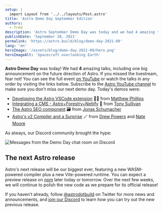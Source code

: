 ```yaml
---
setup: |
  import Layout from '../../layouts/Post.astro'
title: 'Astro Demo Day September Edition'
authors: 
  - fred
description: 'Astro September Demo Day was today and we had 4 amazing talks, including one with big announcements on the future direction of Astro.'
publishDate: 'September 20, 2021'
permalink: 'https://astro.build/blog/demo-day-2021-09'
lang: 'en'
heroImage: '/assets/blog/demo-day-2021-09/hero.png'
heroImageAlt: 'Spacecraft overlooking Earth'
---
```

**Astro Demo Day** was today! We had **4** amazing talks, including one big announcement on the future direction of Astro. If you missed the livestream, fear not! You can see the full event [on YouTube](https://www.youtube.com/watch?v=-ExcBJrXOd8) or watch the talks in any order by visiting the links below. Subscribe to the [Astro YouTube channel](https://www.youtube.com/channel/UCeFjmvZEK-MoefuYXptnX6A) to make sure you don't miss our next demo day. Today's demos were:

* [Developing the Astro VSCode extension](https://youtu.be/-ExcBJrXOd8?t=109) 🧑‍💻 from [Matthew Phillips](https://twitter.com/matthewcp)
* [Integrating a CMS - Astro+Forestry+Netlify](https://youtu.be/-ExcBJrXOd8?t=763) 🌳 from [Tony Sullivan](https://twitter.com/navillus_dev)
* [The Astro SEO component](https://youtu.be/-ExcBJrXOd8?t=1384) 🗃 from [Jonas Schumacher](https://twitter.com/jonasmerlin1)
* [Astro's v2 Compiler and a Surprise](https://youtu.be/-ExcBJrXOd8?t=2070) 🪄 from [Drew Powers](https://twitter.com/drwpow) and [Nate Moore](https://twitter.com/n_moore)

As always, our Discord community brought the hype:

<img alt="Messages from the Demo Day chat room on Discord" src="/assets/blog/demo-day-2021-09/discord-chat.jpg" class="chat-messages" />

## The next Astro release

Astro's next release will be our biggest ever, featuring a new WASM-powered compiler plus a new Vite-powered runtime. You can expect a preview release on [npm](https://www.npmjs.com/package/astro) later today or tomorrow. Over the next few weeks, we will continue to polish the new code as we prepare for its official release!

If you haven't already, follow [@astrodotbuild](https://twitter.com/astrodotbuild) on Twitter for more news and announcements, and [join our Discord](https://astro.build/chat) to learn how you can try out the new previous release.
